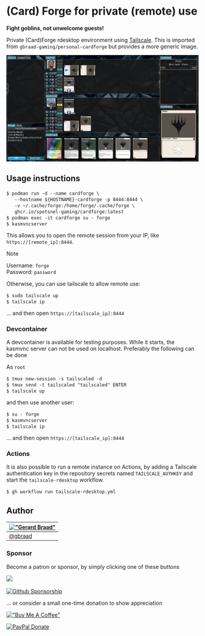 (Card) Forge for private (remote) use
=====================================

**Fight goblins, not unwelcome guests!**


Private (Card)Forge rdesktop environment using [Tailscale](https://tailscale.com). 
This is imported from `gbraad-gaming/personal-cardforge` but provides a more generic image.

![](./screenshot.jpg)


## Usage instructions

```shell
$ podman run -d --name cardforge \
   --hostname ${HOSTNAME}-cardforge -p 8444:8444 \
   -v ~/.cache/forge:/home/forge/.cache/forge \
   ghcr.io/spotsnel-gaming/cardforge:latest
$ podman exec -it cardforge su - forge
$ kasmvncserver
```

This allows you to open the remote session from your IP, like
`https://[remote_ip]:8444`. 

> [!NOTE]
> Username: `forge`  
> Password: `password`

Otherwise, you can use tailscale to allow remote use:

```shell
$ sudo tailscale up
$ tailscale ip
```

... and then open `https://[tailscale_ip]:8444`

### Devcontainer

A devcontainer is available for testing purposes. While it starts, the kasmvnc server
can not be used on localhost. Preferably the following can be done

As `root`
```
$ tmux new-session -s tailscaled -d
$ tmux send -t tailscaled "tailscaled" ENTER
$ tailscale up
```

and then use another user:
```
$ su - forge
$ kasmvncserver
$ tailscale ip
```

... and then open `https://[tailscale_ip]:8444`


### Actions

It is also possible to run a remote instance on Actions, by adding a Tailscale authentication key in the repository secrets named `TAILSCALE_AUTHKEY` and start the `tailscale-rdesktop` workflow.

```
$ gh workflow run tailscale-rdesktop.yml
```

## Author

| [!["Gerard Braad"](http://gravatar.com/avatar/e466994eea3c2a1672564e45aca844d0.png?s=60)](http://gbraad.nl "Gerard Braad <me@gbraad.nl>") |
|---|
| [@gbraad](https://gbraad.nl/social)  |


### Sponsor
Become a patron or sponsor, by simply clicking one of these buttons

[![](https://c5.patreon.com/external/logo/become_a_patron_button.png)](https://www.patreon.com/gbraad)

[![Github Sponsorship](.github/github_sponsor_btn.svg)](https://github.com/sponsors/gbraad)

... or consider a small one-time donation to show appreciation

[!["Buy Me A Coffee"](https://www.buymeacoffee.com/assets/img/custom_images/orange_img.png)](https://www.buymeacoffee.com/gbraad)

[![PayPal Donate](https://www.paypalobjects.com/en_US/i/btn/btn_donate_SM.gif)](https://www.paypal.com/cgi-bin/webscr?cmd=_donations&business=me%40gbraad%2enl&lc=US&item_name=gbraad&currency_code=USD&bn=PP%2dDonationsBF%3abtn_donate_SM%2egif%3aNonHosted)
